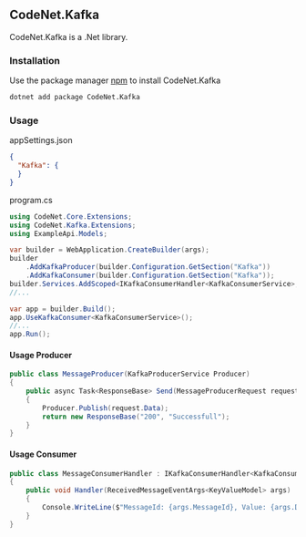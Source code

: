 ## CodeNet.Kafka

CodeNet.Kafka is a .Net library.

### Installation

Use the package manager [npm](https://www.nuget.org/packages/CodeNet.Kafka/) to install CodeNet.Kafka

```bash
dotnet add package CodeNet.Kafka
```

### Usage
appSettings.json
```json
{
  "Kafka": {
  }
}
```
program.cs
```csharp
using CodeNet.Core.Extensions;
using CodeNet.Kafka.Extensions;
using ExampleApi.Models;

var builder = WebApplication.CreateBuilder(args);
builder
    .AddKafkaProducer(builder.Configuration.GetSection("Kafka"))
    .AddKafkaConsumer(builder.Configuration.GetSection("Kafka"));
builder.Services.AddScoped<IKafkaConsumerHandler<KafkaConsumerService>, MessageConsumerHandler>();
//...

var app = builder.Build();
app.UseKafkaConsumer<KafkaConsumerService>();
//...
app.Run();
```
#### Usage Producer
```csharp
public class MessageProducer(KafkaProducerService Producer)
{
    public async Task<ResponseBase> Send(MessageProducerRequest request, CancellationToken cancellationToken)
    {
        Producer.Publish(request.Data);
        return new ResponseBase("200", "Successfull");
    }
}
```
#### Usage Consumer
```csharp
public class MessageConsumerHandler : IKafkaConsumerHandler<KafkaConsumerService>
{
    public void Handler(ReceivedMessageEventArgs<KeyValueModel> args)
    {
        Console.WriteLine($"MessageId: {args.MessageId}, Value: {args.Data.Value}");
    }
}
```